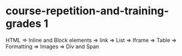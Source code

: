 # course-repetition-and-training-grades 1 
HTML => Inline and Block elements
     => link
     => List
     => Iframe
     => Table
     => Formatting
     => Images
     => Div and Span
